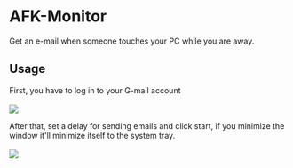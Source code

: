 # **AFK-Monitor**

Get an e-mail when someone touches your PC while you are away.

## **Usage**

First, you have to log in to your G-mail account <br> <br>
![](https://i.imgur.com/Q4lymoy.png)

After that, set a delay for sending emails and click start, if you minimize the window it'll minimize itself to the system tray. <br> <br>
![](https://i.imgur.com/Q4lymoy.png)

